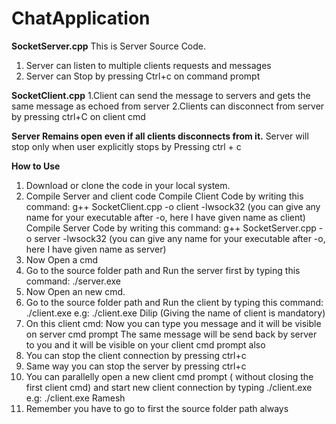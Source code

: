 # ChatApplication
**SocketServer.cpp**
This is Server Source Code.
1. Server can listen to multiple clients requests and messages
2. Server can Stop by pressing Ctrl+c on command prompt

**SocketClient.cpp**
1.Client can send the message to servers and gets the same message as echoed from server
2.Clients can disconnect from server by pressing ctrl+C on client cmd

**Server Remains open even if all clients disconnects from it.**
Server will stop only when user explicitly stops by Pressing ctrl + c

**How to Use**
1. Download or clone the code in your local system.
2. Compile Server and client code
   Compile Client Code by writing this command: g++ SocketClient.cpp -o client -lwsock32  (you can give any name for your executable after -o, here I have given name as client)
   Compile Server Code by writing this command: g++ SocketServer.cpp -o server -lwsock32  (you can give any name for your executable after -o, here I have given name as server)
3. Now Open a cmd
4. Go to the source folder path and Run the server first by typing this command: ./server.exe
5. Now Open an new cmd.
6. Go to the source folder path and Run the client by typing this command: ./client.exe <any name of the client> e.g: ./client.exe Dilip
   (Giving the name of client is mandatory)
8. On this client cmd: Now you can type you message and it will be visible on server cmd prompt
   The same message will be send back by server to you and it will be visible on your client cmd prompt also
10. You can stop the client connection by pressing ctrl+c
11. Same way you can stop the server by pressing ctrl+c
12. You can parallelly open a new client cmd prompt ( without closing the first client cmd) and start new client connection by typing  ./client.exe <any name of the client> e.g: ./client.exe Ramesh
13. Remember you have to  go to first the source folder path always
